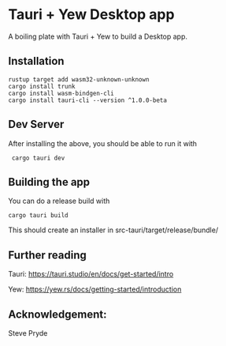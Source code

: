 # Tauri + Yew Desktop app

A boiling plate with Tauri + Yew to build a Desktop app.

## Installation

```
rustup target add wasm32-unknown-unknown
cargo install trunk
cargo install wasm-bindgen-cli
cargo install tauri-cli --version ^1.0.0-beta
```

## Dev Server

After installing the above, you should be able to run it with

```
 cargo tauri dev
```

## Building the app

You can do a release build with

```
cargo tauri build
```

This should create an installer in src-tauri/target/release/bundle/

## Further reading

Tauri: https://tauri.studio/en/docs/get-started/intro

Yew: https://yew.rs/docs/getting-started/introduction

## Acknowledgement:

Steve Pryde
